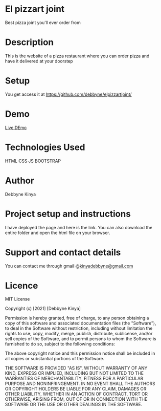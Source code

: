 # El pizzart joint
Best pizza joint you'll ever order from

# Description
This is the website of a pizza restaurant where you can order pizza and have it delivered at your doorstep

# Setup
 You get access  it at https://github.com/debbyne/elpizzartjoint/
# Demo
[Live DEmo]()

# Technologies Used
HTML
CSS
JS
BOOTSTRAP

# Author
Debbyne Kinya

# Project setup and instructions
I have deployed the page and here is the link. You can also download the entire folder and open the html file on your browser.

# Support and contact details
You can contact me through gmail  @kinyadebbyne@gmail.com

# Licence
MIT License

Copyright (c) [2021] [Debbyne Kinya]

Permission is hereby granted, free of charge, to any person obtaining a copy of this software and associated documentation files (the "Software"), to deal in the Software without restriction, including without limitation the rights to use, copy, modify, merge, publish, distribute, sublicense, and/or sell copies of the Software, and to permit persons to whom the Software is furnished to do so, subject to the following conditions:

The above copyright notice and this permission notice shall be included in all copies or substantial portions of the Software.

THE SOFTWARE IS PROVIDED "AS IS", WITHOUT WARRANTY OF ANY KIND, EXPRESS OR IMPLIED, INCLUDING BUT NOT LIMITED TO THE WARRANTIES OF MERCHANTABILITY, FITNESS FOR A PARTICULAR PURPOSE AND NONINFRINGEMENT. IN NO EVENT SHALL THE AUTHORS OR COPYRIGHT HOLDERS BE LIABLE FOR ANY CLAIM, DAMAGES OR OTHER LIABILITY, WHETHER IN AN ACTION OF CONTRACT, TORT OR OTHERWISE, ARISING FROM, OUT OF OR IN CONNECTION WITH THE SOFTWARE OR THE USE OR OTHER DEALINGS IN THE SOFTWARE.
